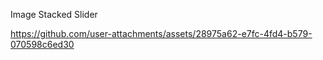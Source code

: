 Image Stacked Slider

https://github.com/user-attachments/assets/28975a62-e7fc-4fd4-b579-070598c6ed30

